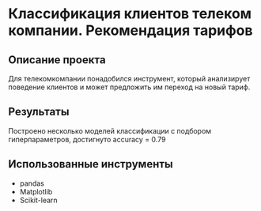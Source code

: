 
# Классификация клиентов телеком компании. Рекомендация тарифов

## Описание проекта
 Для телекомкомпании понадобился инструмент, который анализирует поведение клиентов и может предложить им переход на новый тариф. 

## Результаты

 Построено несколько моделей классификации с подбором гиперпараметров, достигнуто accuracy = 0.79



## Использованные инструменты
 - pandas
 - Matplotlib
 - Scikit-learn
